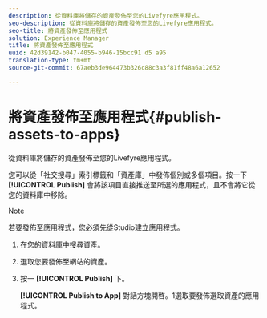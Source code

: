 ```yaml
---
description: 從資料庫將儲存的資產發佈至您的Livefyre應用程式。
seo-description: 從資料庫將儲存的資產發佈至您的Livefyre應用程式。
seo-title: 將資產發佈至應用程式
solution: Experience Manager
title: 將資產發佈至應用程式
uuid: 42d39142-b047-4055-b946-15bcc91 d5 a95
translation-type: tm+mt
source-git-commit: 67aeb3de964473b326c88c3a3f81ff48a6a12652

---
```



# 將資產發佈至應用程式{#publish-assets-to-apps}

從資料庫將儲存的資產發佈至您的Livefyre應用程式。

您可以從「社交搜尋」索引標籤和「資產庫」中發佈個別或多個項目。按一下 **[!UICONTROL Publish]** 會將該項目直接推送至所選的應用程式，且不會將它從您的資料庫中移除。

>[!NOTE]
>
>若要發佈至應用程式，您必須先從Studio建立應用程式。

1. 在您的資料庫中搜尋資產。
1. 選取您要發佈至網站的資產。
1. 按一 **[!UICONTROL Publish]** 下。

   **[!UICONTROL Publish to App]** 對話方塊開啓。1選取要發佈選取資產的應用程式。

